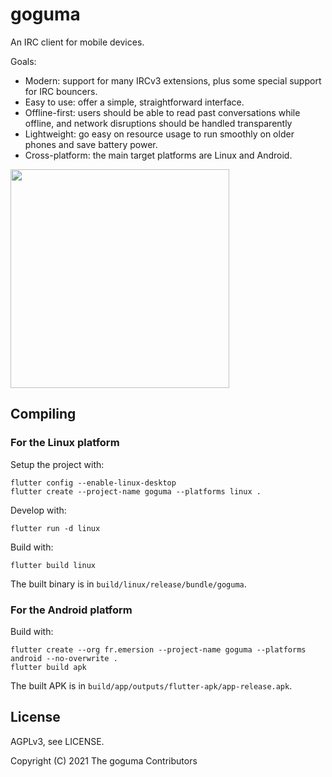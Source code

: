 # goguma

An IRC client for mobile devices.

Goals:

- Modern: support for many IRCv3 extensions, plus some special support for IRC
  bouncers.
- Easy to use: offer a simple, straightforward interface.
- Offline-first: users should be able to read past conversations while offline,
  and network disruptions should be handled transparently
- Lightweight: go easy on resource usage to run smoothly on older phones and
  save battery power.
- Cross-platform: the main target platforms are Linux and Android.

<img src="https://l.sr.ht/4ZD5.png" style="width: 350px;">

## Compiling

### For the Linux platform

Setup the project with:

    flutter config --enable-linux-desktop
    flutter create --project-name goguma --platforms linux .

Develop with:

    flutter run -d linux

Build with:

    flutter build linux

The built binary is in `build/linux/release/bundle/goguma`.

### For the Android platform

Build with:

    flutter create --org fr.emersion --project-name goguma --platforms android --no-overwrite .
    flutter build apk

The built APK is in `build/app/outputs/flutter-apk/app-release.apk`.

## License

AGPLv3, see LICENSE.

Copyright (C) 2021 The goguma Contributors
